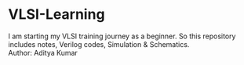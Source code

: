 # VLSI-Learning
I am starting my VLSI training journey as a beginner. So this repository includes notes, Verilog codes, Simulation &amp; Schematics.
<br>
Author: Aditya Kumar
